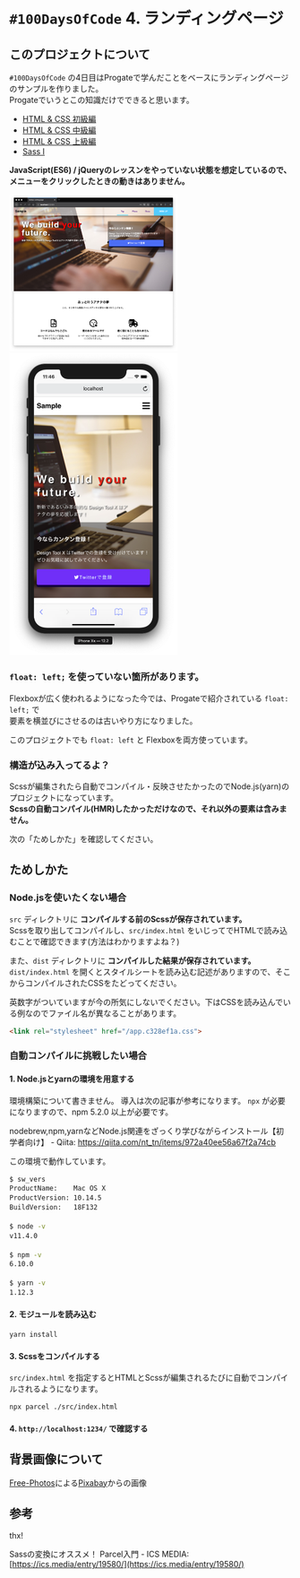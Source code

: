 # `#100DaysOfCode` 4. ランディングページ


## このプロジェクトについて

`#100DaysOfCode` の4日目はProgateで学んだことをベースにランディングページのサンプルを作りました。  
Progateでいうとこの知識だけでできると思います。

 - [HTML & CSS 初級編](https://prog-8.com/lessons/html/study/1)
 - [HTML & CSS 中級編](https://prog-8.com/lessons/html/study/2)
 - [HTML & CSS 上級編](https://prog-8.com/lessons/html/study/3)
 - [Sass Ⅰ](https://prog-8.com/lessons/sass/study/1)

**JavaScript(ES6) / jQueryのレッスンをやっていない状態を想定しているので、メニューをクリックしたときの動きはありません。**

<img src="./sample_img/sample-pt4-pc.png" alt="PCでの表示サンプル" width="300px">
<img src="./sample_img/sample-pt4-sp.png" alt="スマートフォンでの表示サンプル" width="300px">


### `float: left;` を使っていない箇所があります。

Flexboxが広く使われるようになった今では、Progateで紹介されている `float: left;` で  
要素を横並びにさせるのは古いやり方になりました。  

このプロジェクトでも `float: left` と Flexboxを両方使っています。


### 構造が込み入ってるよ？

Scssが編集されたら自動でコンパイル・反映させたかったのでNode.js(yarn)のプロジェクトになっています。  
**Scssの自動コンパイル(HMR)したかっただけなので、それ以外の要素は含みません。**

次の「ためしかた」を確認してください。


## ためしかた

### Node.jsを使いたくない場合

`src` ディレクトリに **コンパイルする前のScssが保存されています。**  
Scssを取り出してコンパイルし、`src/index.html` をいじってでHTMLで読み込むことで確認できます(方法はわかりますよね？)


また、`dist` ディレクトリに **コンパイルした結果が保存されています。**   
`dist/index.html` を開くとスタイルシートを読み込む記述がありますので、そこからコンパイルされたCSSをたどってください。  

英数字がついていますが今の所気にしないでください。下はCSSを読み込んでいる例なのでファイル名が異なることがあります。

```html
<link rel="stylesheet" href="/app.c328ef1a.css">
```


### 自動コンパイルに挑戦したい場合

#### 1. Node.jsとyarnの環境を用意する

環境構築について書きません。 導入は次の記事が参考になります。
`npx` が必要になりますので、npm 5.2.0 以上が必要です。

nodebrew,npm,yarnなどNode.js関連をざっくり学びながらインストール【初学者向け】 - Qiita: https://qiita.com/nt_tn/items/972a40ee56a67f2a74cb

この環境で動作しています。

```bash
$ sw_vers
ProductName:	Mac OS X
ProductVersion:	10.14.5
BuildVersion:	18F132

$ node -v
v11.4.0

$ npm -v
6.10.0

$ yarn -v
1.12.3
```

#### 2. モジュールを読み込む

```bash
yarn install
```

#### 3. Scssをコンパイルする

`src/index.html` を指定するとHTMLとScssが編集されるたびに自動でコンパイルされるようになります。


```bash
npx parcel ./src/index.html
```


#### 4. `http://localhost:1234/` で確認する

## 背景画像について

<a href="https://pixabay.com/ja/users/Free-Photos-242387/?utm_source=link-attribution&amp;utm_medium=referral&amp;utm_campaign=image&amp;utm_content=768608">Free-Photos</a>による<a href="https://pixabay.com/ja/?utm_source=link-attribution&amp;utm_medium=referral&amp;utm_campaign=image&amp;utm_content=768608">Pixabay</a>からの画像

## 参考

thx!

Sassの変換にオススメ！ Parcel入門 - ICS MEDIA: [https://ics.media/entry/19580/](https://ics.media/entry/19580/)

